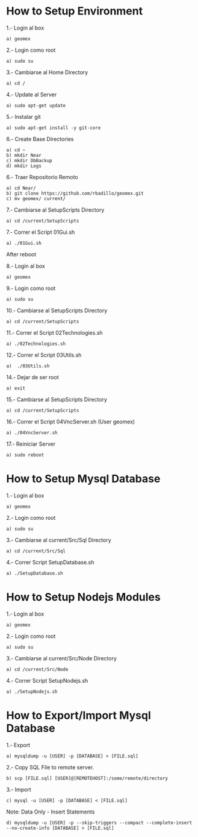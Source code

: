 How to Setup Environment
======

1.- Login al box

	a) geomex

2.- Login como root

	a) sudo su

3.- Cambiarse al Home Directory

	a) cd /

4.- Update al Server

	a) sudo apt-get update
	
5.- Instalar git

	a) sudo apt-get install -y git-core
	
6.- Create Base Directories

	a) cd ~
	b) mkdir Near
	c) mkdir DbBackup
	d) mkdir Logs

6.- Traer Repositorio Remoto

	a) cd Near/
	b) git clone https://github.com/rbadillo/geomex.git
	c) mv geomex/ current/

7.- Cambiarse al SetupScripts Directory

	a) cd /current/SetupScripts

7.- Correr el Script 01Gui.sh

	a) ./01Gui.sh


After reboot


8.- Login al box

	a) geomex

9.- Login como root

	a) sudo su

10.- Cambiarse al SetupScripts Directory

	a) cd /current/SetupScripts

11.- Correr el Script 02Technologies.sh

	a) ./02Technologies.sh

12.- Correr el Script 03Utils.sh

	a)  ./03Utils.sh

14.- Dejar de ser root

	a) exit

15.- Cambiarse al SetupScripts Directory

	a) cd /current/SetupScripts

16.- Correr el Script 04VncServer.sh (User geomex)

	a) ./04VncServer.sh

17.- Reiniciar Server

	a) sudo reboot


How to Setup Mysql Database
======

1.- Login al box

	a) geomex

2.- Login como root

	a) sudo su

3.- Cambiarse al current/Src/Sql Directory

	a) cd /current/Src/Sql

4.- Correr Script SetupDatabase.sh

	a) ./SetupDatabase.sh
	
	
How to Setup Nodejs Modules
======

1.- Login al box

	a) geomex

2.- Login como root

	a) sudo su

3.- Cambiarse al current/Src/Node Directory

	a) cd /current/Src/Node

4.- Correr Script SetupNodejs.sh

	a) ./SetupNodejs.sh
	
	
How to Export/Import Mysql Database
======

1.- Export

	a) mysqldump -u [USER] -p [DATABASE] > [FILE.sql]
	
2.- Copy SQL File to remote server.

	b) scp [FILE.sql] [USER]@[REMOTEHOST]:/some/remote/directory

3.- Import

	c) mysql -u [USER] -p [DATABASE] < [FILE.sql]
	
Note: Data Only - Insert Statements

	d) mysqldump -u [USER] -p --skip-triggers --compact --complete-insert --no-create-info [DATABASE] > [FILE.sql]

